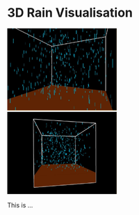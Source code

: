 # 3D Rain Visualisation
<img src="https://github.com/David-Sangojinmi/Projects/blob/master/Processing/Images/rain3d_1.JPG" style="max-width: 50%"/>
<img src="https://github.com/David-Sangojinmi/Projects/blob/master/Processing/Images/rain3d_2.JPG" style="max-width: 50%"/>

This is ...
